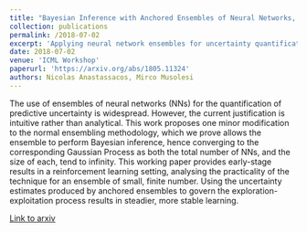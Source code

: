 ```yaml
---
title: "Bayesian Inference with Anchored Ensembles of Neural Networks, and Application to Exploration in Reinforcement Learning"
collection: publications
permalink: /2018-07-02
excerpt: 'Applying neural network ensembles for uncertainty quantification in reinforcement learning.'
date: 2018-07-02
venue: 'ICML Workshop'
paperurl: 'https://arxiv.org/abs/1805.11324'
authors: Nicolas Anastassacos, Mirco Musolesi
---
```


The use of ensembles of neural networks (NNs) for the quantification of predictive uncertainty is widespread. However, the current justification is intuitive rather than analytical. This work proposes one minor modification to the normal ensembling methodology, which we prove allows the ensemble to perform Bayesian inference, hence converging to the corresponding Gaussian Process as both the total number of NNs, and the size of each, tend to infinity. This working paper provides early-stage results in a reinforcement learning setting, analysing the practicality of the technique for an ensemble of small, finite number. Using the uncertainty estimates produced by anchored ensembles to govern the exploration-exploitation process results in steadier, more stable learning.

[Link to arxiv](https://arxiv.org/abs/1805.11324)